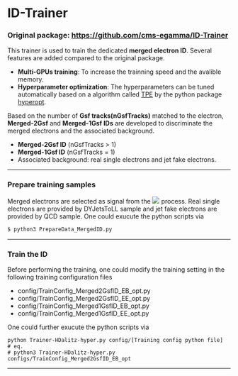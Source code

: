 # ID-Trainer

### Original package: https://github.com/cms-egamma/ID-Trainer
This trainer is used to train the dedicated **merged electron ID**. Several features are added compared to the original package.
-  **Multi-GPUs training**: To increase the trainning speed and the avalible memory.
-  **Hyperparameter  optimization**: The hyperparameters can be tuned automatically based on a algorithm called [TPE](https://journals.sagepub.com/doi/pdf/10.1177/0020294020932347](https://proceedings.neurips.cc/paper/2011/file/86e8f7ab32cfd12577bc2619bc635690-Paper.pdf)) by the python package [hyperopt](https://github.com/hyperopt/hyperopt).

Based on the number of **Gsf tracks(nGsfTracks)** matched to the electron, **Merged-2Gsf** and **Merged-1Gsf IDs** are developed to discriminate the merged electrons and the associated background.
-  **Merged-2Gsf ID** (nGsfTracks > 1)
-  **Merged-1Gsf ID** (nGsfTracks = 1)
-  Associated background: real single electrons and jet fake electrons.
---

### Prepare training samples
Merged electrons are selected as signal from the <img src="https://render.githubusercontent.com/render/math?math=\gamma^*\rightarrow ee"> process. Real single electrons are provided by DYJetsToLL sample and jet fake electrons are provided by QCD sample. One could exucute the python scripts via
```bash
$ python3 PrepareData_MergedID.py
```
---

### Train the ID
Before performing the training, one could modify the training setting in the following training configuration files
- config/TrainConfig_Merged2GsfID_EB_opt.py
- config/TrainConfig_Merged2GsfID_EE_opt.py
- config/TrainConfig_Merged1GsfID_EB_opt.py
- config/TrainConfig_Merged1GsfID_EE_opt.py

One could further exucute the python scripts via
```
python Trainer-HDalitz-hyper.py config/[Training config python file]
# eq.
# python3 Trainer-HDalitz-hyper.py configs/TrainConfig_Merged2GsfID_EB_opt
```

---